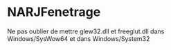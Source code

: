 # NARJFenetrage

Ne pas oublier de mettre glew32.dll et freeglut.dll dans Windows/SysWow64 et dans Windows/System32
